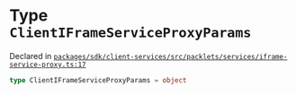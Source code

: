 # Type `ClientIFrameServiceProxyParams`
Declared in [`packages/sdk/client-services/src/packlets/services/iframe-service-proxy.ts:17`](https://github.com/dxos/protocols/blob/main/packages/sdk/client-services/src/packlets/services/iframe-service-proxy.ts#L17)




```ts
type ClientIFrameServiceProxyParams = object
```